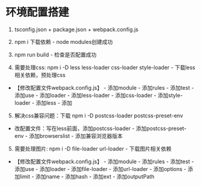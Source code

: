 # 环境配置搭建
1. tsconfig.json + package.json + webpack.config.js

2. npm i 下载依赖 - node modules创建成功

3. npm run build - 检查是否配置成功

4. 需要处理css: npm i -D less less-loader css-loader style-loader - 下载less相关依赖，预处理css 
- 【修改配置文件webpack.config.js】 - 添加module - 添加rules - 添加test - 添加use - 添加loader - 添加less-loader - 添加css-loader - 添加style-loader - 添加less - 添加

5. 解决css兼容问题：下载 npm i -D postcss-loader postcss-preset-env
- 改配置文件：写在less前面，添加postcss-loader - 添加postcss-preset-env - 添加browserslist - 添加兼容浏览器版本

5. 需要处理图片: npm i -D file-loader url-loader - 下载图片相关依赖
- 【修改配置文件webpack.config.js】 - 添加module - 添加rules - 添加test - 添加use - 添加loader - 添加file-loader - 添加url-loader - 添加options - 添加limit - 添加name - 添加hash - 添加ext - 添加outputPath


